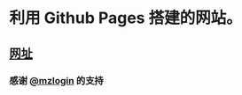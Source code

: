 # 利用 Github Pages 搭建的网站。
## [网址](https://galaxy-studio.ga)
### 感谢 [@mzlogin](https://mazhuang.org) 的支持
